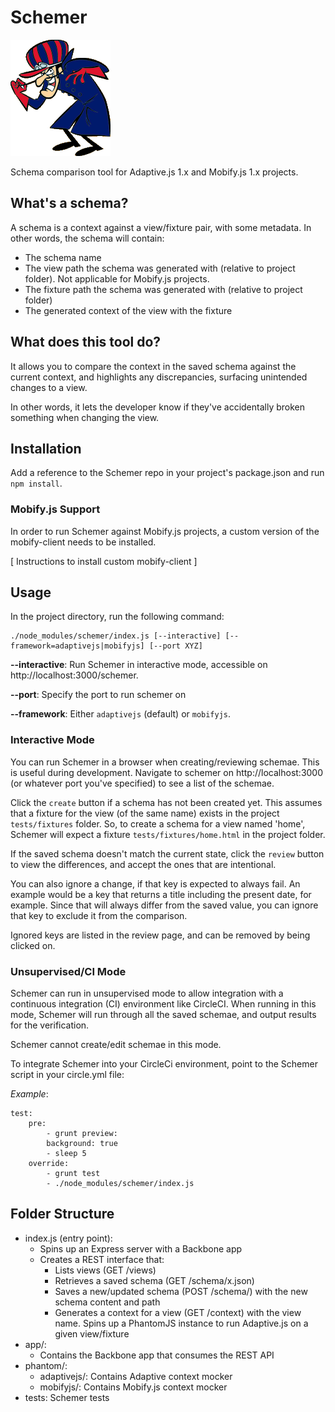 Schemer
=======

![Image](app/images/schemer.gif)

Schema comparison tool for Adaptive.js 1.x and Mobify.js 1.x projects.

## What's a schema?
A schema is a context against a view/fixture pair, with some metadata. In other
 words, the schema will contain: 
 
 - The schema name
 - The view path the schema was generated with (relative to project folder). 
   Not applicable for Mobify.js projects.
 - The fixture path the schema was generated with (relative to project folder)
 - The generated context of the view with the fixture

## What does this tool do?
It allows you to compare the context in the saved schema against the current
context, and highlights any discrepancies, surfacing unintended changes to a 
view.

In other words, it lets the developer know if they've accidentally broken 
something when changing the view.

## Installation
Add a reference to the Schemer repo in your project's package.json and run
`npm install`. 

### Mobify.js Support
In order to run Schemer against Mobify.js projects, a custom version of the 
mobify-client needs to be installed.

[ Instructions to install custom mobify-client ]

## Usage
In the project directory, run the following command:

    ./node_modules/schemer/index.js [--interactive] [--framework=adaptivejs|mobifyjs] [--port XYZ]

 **--interactive**: Run Schemer in interactive mode, accessible on 
 http://localhost:3000/schemer.
 
 **--port**: Specify the port to run schemer on
 
 **--framework**: Either `adaptivejs` (default) or `mobifyjs`.

### Interactive Mode
You can run Schemer in a browser when creating/reviewing schemae. This is useful
during development. Navigate to schemer on http://localhost:3000 (or whatever
port you've specified) to see a list of the schemae. 
 
Click the `create` button if a schema has not been created yet. This assumes 
that a fixture for the view (of the same name) exists in the project 
`tests/fixtures` folder. So, to create a schema for a view named 'home', Schemer
will expect a fixture `tests/fixtures/home.html` in the project folder.
  
If the saved schema doesn't match the current state, click the `review` button
to view the differences, and accept the ones that are intentional.

You can also ignore a change, if that key is expected to always fail. An example
would be a key that returns a title including the present date, for example. 
Since that will always differ from the saved value, you can ignore that key to
exclude it from the comparison.

Ignored keys are listed in the review page, and can be removed by being clicked 
on.

### Unsupervised/CI Mode
Schemer can run in unsupervised mode to allow integration with a continuous
integration (CI) environment like CircleCI. When running in this mode, Schemer
will run through all the saved schemae, and output results for the verification.

Schemer cannot create/edit schemae in this mode.

To integrate Schemer into your CircleCi environment, point to the Schemer 
script in your circle.yml file:

*Example*:
```
test:
    pre:
        - grunt preview:
        background: true
        - sleep 5
    override:
        - grunt test
        - ./node_modules/schemer/index.js
```

## Folder Structure

- index.js (entry point):
    - Spins up an Express server with a Backbone app
    - Creates a REST interface that:
        - Lists views (GET /views)
        - Retrieves a saved schema (GET /schema/x.json)
        - Saves a new/updated schema (POST /schema/) with the new schema content and path
        - Generates a context for a view (GET /context) with the view name. Spins
          up a PhantomJS instance to run Adaptive.js on a given view/fixture 
- app/:
    - Contains the Backbone app that consumes the REST API
- phantom/:
    - adaptivejs/: Contains Adaptive context mocker
    - mobifyjs/: Contains Mobify.js context mocker
- tests: Schemer tests